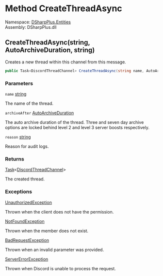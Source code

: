 # Method CreateThreadAsync

Namespace: [DSharpPlus.Entities](DSharpPlus.Entities.md)  
Assembly: DSharpPlus.dll

## <a id="DSharpPlus_Entities_DiscordMessage_CreateThreadAsync_System_String_DSharpPlus_AutoArchiveDuration_System_String_"></a>CreateThreadAsync\(string, AutoArchiveDuration, string\)

Creates a new thread within this channel from this message.

```csharp
public Task<DiscordThreadChannel> CreateThreadAsync(string name, AutoArchiveDuration archiveAfter, string reason = null)
```

### Parameters

`name` [string](https://learn.microsoft.com/dotnet/api/system.string)

The name of the thread.

`archiveAfter` [AutoArchiveDuration](DSharpPlus.AutoArchiveDuration.md)

The auto archive duration of the thread. Three and seven day archive options are locked behind level 2 and level 3 server boosts respectively.

`reason` [string](https://learn.microsoft.com/dotnet/api/system.string)

Reason for audit logs.

### Returns

[Task](https://learn.microsoft.com/dotnet/api/system.threading.tasks.task\-1)<[DiscordThreadChannel](DSharpPlus.Entities.DiscordThreadChannel.md)\>

The created thread.

### Exceptions

[UnauthorizedException](DSharpPlus.Exceptions.UnauthorizedException.md)

Thrown when the client does not have the <xref href="DSharpPlus.Permissions.SendMessages" data-throw-if-not-resolved="false"></xref> permission.

[NotFoundException](DSharpPlus.Exceptions.NotFoundException.md)

Thrown when the member does not exist.

[BadRequestException](DSharpPlus.Exceptions.BadRequestException.md)

Thrown when an invalid parameter was provided.

[ServerErrorException](DSharpPlus.Exceptions.ServerErrorException.md)

Thrown when Discord is unable to process the request.


